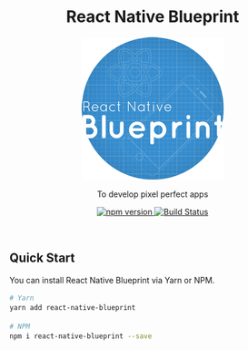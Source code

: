 <div align="center">
    <h1>React Native Blueprint</h1>
    <img src="./docs/logo-sm.png" width="250" />
    <p align="center">
        To develop pixel perfect apps
    </p>    
    <p>
        <a href="https://badge.fury.io/js/react-native-blueprint">
            <img src="https://badge.fury.io/js/react-native-blueprint.svg" alt="npm version">
        </a>
        <a href="https://travis-ci.org/nidorx/react-native-blueprint">
            <img src="https://travis-ci.org/nidorx/react-native-blueprint.svg?branch=master" alt="Build Status">
        </a>
    </p>
</div>

<br>


## Quick Start

You can install React Native Blueprint via Yarn or NPM.

```bash
# Yarn
yarn add react-native-blueprint

# NPM
npm i react-native-blueprint --save
```

